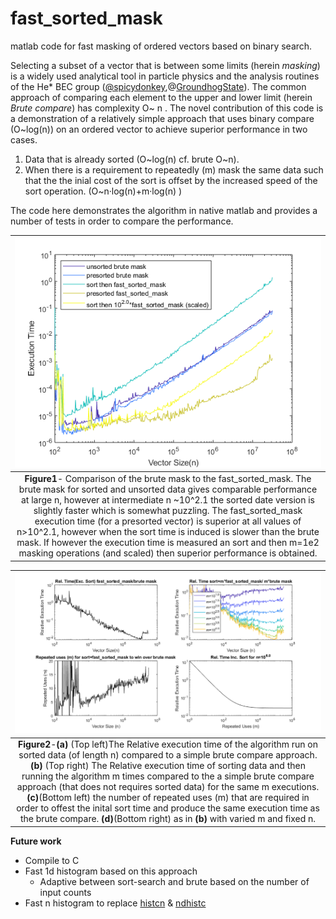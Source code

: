 # fast_sorted_mask
matlab code for fast masking of ordered vectors based on binary search.

Selecting a subset of a vector that is between some limits (herein *masking*) is a widely used analytical tool in particle physics and the analysis routines of the He* BEC group ([@spicydonkey](https://github.com/spicydonkey/hebec_essentials),@[GroundhogState](https://github.com/GroundhogState)). The common approach of comparing each element to the upper and lower limit  (herein *Brute compare*) has complexity O\~ n . The novel contribution of this code is a demonstration of a relatively simple approach that uses binary compare (O\~log(n)) on an ordered vector to achieve superior performance in two cases. 
1. Data that is already sorted (O\~log(n) cf. brute O\~n).
2. When there is a requirement to repeatedly (m) mask the same data such that the the inial cost of the sort is offset by the increased speed of the sort operation. (O\~n·log(n)+m·log(n) )

The code here demonstrates the algorithm in native matlab and provides a number of tests in order to compare the performance.

| ![A comparison of various masking approaches](fig1.png "Fig1") | 
|:--:| 
 **Figure1**- Comparison of the brute mask to the fast_sorted_mask. The brute mask for sorted and unsorted data gives comparable performance at large n, however at intermediate n \~10^2.1 the sorted date version is slightly faster which is somewhat puzzling. The fast_sorted_mask execution time (for a presorted vector) is superior at all values of n>10^2.1, however when the sort time is induced is slower than the brute mask. If however the execution time is measured an sort and then m=1e2 masking operations (and scaled) then superior performance is obtained.  |



| ![A comparison of various masking approaches](fig2.png "Fig2") | 
|:--:| 
| **Figure2**-**(a)** (Top left)The Relative execution time of the algorithm run on sorted data (of length n) compared to a simple brute compare approach.**(b)** (Top right) The Relative execution time of sorting data and then running the algorithm m times compared to the a simple brute compare approach (that does not requires sorted data) for the same m executions.**(c)**(Bottom left) the number of repeated uses (m) that are required in order to offest the inital sort time and produce the same execution time as the brute compare. **(d)**(Bottom right) as in **(b)** with varied m and fixed n.  |


**Future work**

- Compile to C
- Fast 1d histogram based on this approach
  - Adaptive between sort-search and brute based on the number of input counts
- Fast n histogram to replace [histcn](https://au.mathworks.com/matlabcentral/fileexchange/23897-n-dimensional-histogram?focused=5198474&tab=function) & [ndhistc](https://au.mathworks.com/matlabcentral/fileexchange/3957-ndhistc)
  

